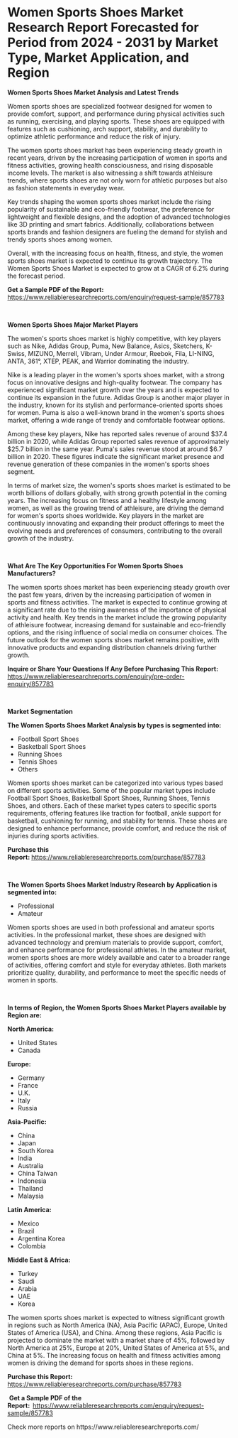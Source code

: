 <p><h1>Women Sports Shoes Market Research Report Forecasted for Period from 2024 -  2031 by Market Type, Market Application, and Region</h1></p><p><strong>Women Sports Shoes Market Analysis and Latest Trends</strong></p>
<p><p>Women sports shoes are specialized footwear designed for women to provide comfort, support, and performance during physical activities such as running, exercising, and playing sports. These shoes are equipped with features such as cushioning, arch support, stability, and durability to optimize athletic performance and reduce the risk of injury.</p><p>The women sports shoes market has been experiencing steady growth in recent years, driven by the increasing participation of women in sports and fitness activities, growing health consciousness, and rising disposable income levels. The market is also witnessing a shift towards athleisure trends, where sports shoes are not only worn for athletic purposes but also as fashion statements in everyday wear.</p><p>Key trends shaping the women sports shoes market include the rising popularity of sustainable and eco-friendly footwear, the preference for lightweight and flexible designs, and the adoption of advanced technologies like 3D printing and smart fabrics. Additionally, collaborations between sports brands and fashion designers are fueling the demand for stylish and trendy sports shoes among women.</p><p>Overall, with the increasing focus on health, fitness, and style, the women sports shoes market is expected to continue its growth trajectory. The Women Sports Shoes Market is expected to grow at a CAGR of 6.2% during the forecast period.</p></p>
<p><strong>Get a Sample PDF of the Report:&nbsp;</strong> <a href="https://www.reliableresearchreports.com/enquiry/request-sample/857783">https://www.reliableresearchreports.com/enquiry/request-sample/857783</a></p>
<p>&nbsp;</p>
<p><strong>Women Sports Shoes Major Market Players</strong></p>
<p><p>The women's sports shoes market is highly competitive, with key players such as Nike, Adidas Group, Puma, New Balance, Asics, Sketchers, K-Swiss, MIZUNO, Merrell, Vibram, Under Armour, Reebok, Fila, LI-NING, ANTA, 361°, XTEP, PEAK, and Warrior dominating the industry. </p><p>Nike is a leading player in the women's sports shoes market, with a strong focus on innovative designs and high-quality footwear. The company has experienced significant market growth over the years and is expected to continue its expansion in the future. Adidas Group is another major player in the industry, known for its stylish and performance-oriented sports shoes for women. Puma is also a well-known brand in the women's sports shoes market, offering a wide range of trendy and comfortable footwear options.</p><p>Among these key players, Nike has reported sales revenue of around $37.4 billion in 2020, while Adidas Group reported sales revenue of approximately $25.7 billion in the same year. Puma's sales revenue stood at around $6.7 billion in 2020. These figures indicate the significant market presence and revenue generation of these companies in the women's sports shoes segment.</p><p>In terms of market size, the women's sports shoes market is estimated to be worth billions of dollars globally, with strong growth potential in the coming years. The increasing focus on fitness and a healthy lifestyle among women, as well as the growing trend of athleisure, are driving the demand for women's sports shoes worldwide. Key players in the market are continuously innovating and expanding their product offerings to meet the evolving needs and preferences of consumers, contributing to the overall growth of the industry.</p></p>
<p>&nbsp;</p>
<p><strong>What Are The Key Opportunities For Women Sports Shoes Manufacturers?</strong></p>
<p><p>The women sports shoes market has been experiencing steady growth over the past few years, driven by the increasing participation of women in sports and fitness activities. The market is expected to continue growing at a significant rate due to the rising awareness of the importance of physical activity and health. Key trends in the market include the growing popularity of athleisure footwear, increasing demand for sustainable and eco-friendly options, and the rising influence of social media on consumer choices. The future outlook for the women sports shoes market remains positive, with innovative products and expanding distribution channels driving further growth.</p></p>
<p><strong>Inquire or Share Your Questions If Any Before Purchasing This Report:</strong> <a href="https://www.reliableresearchreports.com/enquiry/pre-order-enquiry/857783">https://www.reliableresearchreports.com/enquiry/pre-order-enquiry/857783</a></p>
<p>&nbsp;</p>
<p><strong>Market Segmentation</strong></p>
<p><strong>The Women Sports Shoes Market Analysis by types is segmented into:</strong></p>
<p><ul><li>Football Sport Shoes</li><li>Basketball Sport Shoes</li><li>Running Shoes</li><li>Tennis Shoes</li><li>Others</li></ul></p>
<p><p>Women sports shoes market can be categorized into various types based on different sports activities. Some of the popular market types include Football Sport Shoes, Basketball Sport Shoes, Running Shoes, Tennis Shoes, and others. Each of these market types caters to specific sports requirements, offering features like traction for football, ankle support for basketball, cushioning for running, and stability for tennis. These shoes are designed to enhance performance, provide comfort, and reduce the risk of injuries during sports activities.</p></p>
<p><strong>Purchase this Report:&nbsp;</strong><a href="https://www.reliableresearchreports.com/purchase/857783">https://www.reliableresearchreports.com/purchase/857783</a></p>
<p>&nbsp;</p>
<p><strong>The Women Sports Shoes Market Industry Research by Application is segmented into:</strong></p>
<p><ul><li>Professional</li><li>Amateur</li></ul></p>
<p><p>Women sports shoes are used in both professional and amateur sports activities. In the professional market, these shoes are designed with advanced technology and premium materials to provide support, comfort, and enhance performance for professional athletes. In the amateur market, women sports shoes are more widely available and cater to a broader range of activities, offering comfort and style for everyday athletes. Both markets prioritize quality, durability, and performance to meet the specific needs of women in sports.</p></p>
<p>&nbsp;</p>
<p><strong>In terms of Region, the Women Sports Shoes Market Players available by Region are:</strong></p>
<p>
    <p> <strong> North America: </strong>
        <ul>
            <li>United States</li>
            <li>Canada</li>
        </ul>
        </p> 
    <p> <strong> Europe: </strong>
        <ul>
            <li>Germany</li>
            <li>France</li>
            <li>U.K.</li>
            <li>Italy</li>
            <li>Russia</li>
        </ul>
        </p> 
    <p> <strong> Asia-Pacific: </strong>
        <ul>
            <li>China</li>
            <li>Japan</li>
            <li>South Korea</li>
            <li>India</li>
            <li>Australia</li>
            <li>China Taiwan</li>
            <li>Indonesia</li>
            <li>Thailand</li>
            <li>Malaysia</li>
        </ul>
        </p> 
    <p> <strong> Latin America: </strong>
        <ul>
            <li>Mexico</li>
            <li>Brazil</li>
            <li>Argentina Korea</li>
            <li>Colombia</li>
        </ul>
        </p> 
    <p> <strong> Middle East & Africa: </strong>
        <ul>
            <li>Turkey</li>
            <li>Saudi</li>
            <li>Arabia</li>
            <li>UAE</li>
            <li>Korea</li>
        </ul>
    </p>
    </p>
<p><p>The women sports shoes market is expected to witness significant growth in regions such as North America (NA), Asia Pacific (APAC), Europe, United States of America (USA), and China. Among these regions, Asia Pacific is projected to dominate the market with a market share of 45%, followed by North America at 25%, Europe at 20%, United States of America at 5%, and China at 5%. The increasing focus on health and fitness activities among women is driving the demand for sports shoes in these regions.</p></p>
<p><strong>Purchase this Report: </strong><a href="https://www.reliableresearchreports.com/purchase/857783">https://www.reliableresearchreports.com/purchase/857783</a></p>
<p>&nbsp;<strong>Get a Sample PDF of the Report:&nbsp;&nbsp;</strong><a href="https://www.reliableresearchreports.com/enquiry/request-sample/857783">https://www.reliableresearchreports.com/enquiry/request-sample/857783</a></p>
<p><strong></strong></p>
<p>Check more reports on https://www.reliableresearchreports.com/</p>